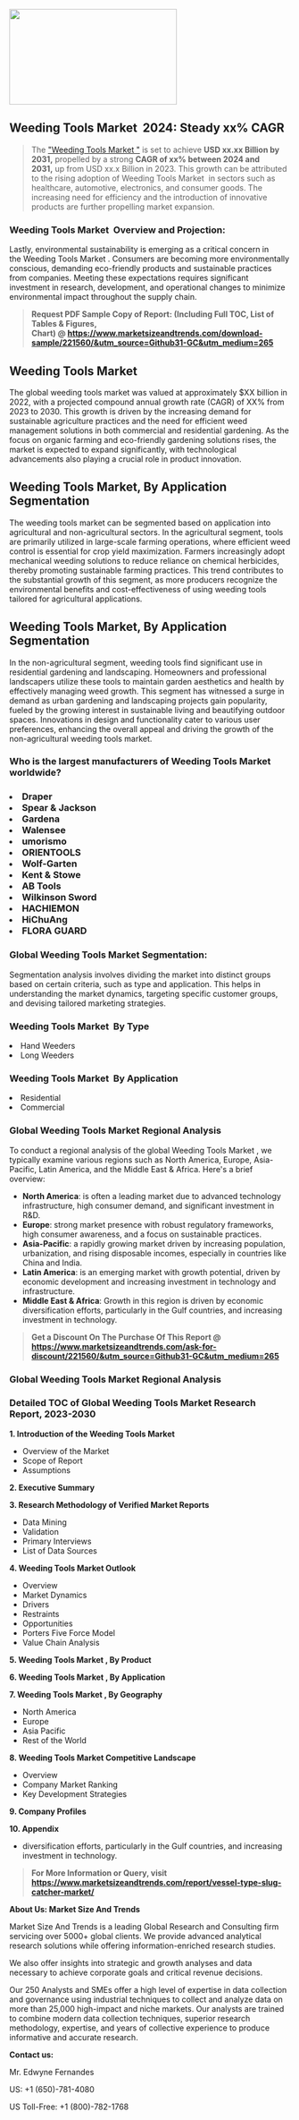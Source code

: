 <p><img class="alignnone size-medium wp-image-20088" src="https://ffe5etoiles.com/wp-content/uploads/2024/12/MST1-300x171.png" alt="" width="300" height="171" /></p><h2 id="ember46" class="ember-view reader-text-block__heading-2">Weeding Tools Market &nbsp;2024: Steady&nbsp;xx% CAGR</h2><blockquote id="ember47" class="ember-view reader-text-block__blockquote">The&nbsp;<a class="app-aware-link " href="https://www.marketsizeandtrends.com/download-sample/221560/&utm_source=Github31-GC&utm_medium=265" target="_blank" data-test-app-aware-link="">"Weeding Tools Market "</a>&nbsp;is set to achieve&nbsp;<strong>USD&nbsp;xx.xx&nbsp;Billion by 2031,</strong>&nbsp;propelled by a strong&nbsp;<strong>CAGR of&nbsp;xx% between 2024 and 2031,</strong>&nbsp;up from USD xx.x Billion in 2023. This growth can be attributed to the rising adoption of&nbsp;Weeding Tools Market &nbsp;in sectors such as healthcare, automotive, electronics, and consumer goods. The increasing need for efficiency and the introduction of innovative products are further propelling market expansion.</blockquote><h3 id="ember48" class="ember-view reader-text-block__heading-3">Weeding Tools Market &nbsp;Overview and Projection:</h3><p id="ember49" class="ember-view reader-text-block__paragraph">Lastly, environmental sustainability is emerging as a critical concern in the&nbsp;Weeding Tools Market . Consumers are becoming more environmentally conscious, demanding eco-friendly products and sustainable practices from companies. Meeting these expectations requires significant investment in research, development, and operational changes to minimize environmental impact throughout the supply chain.</p><blockquote id="ember50" class="ember-view reader-text-block__blockquote"><strong>Request PDF Sample Copy of Report: (Including Full TOC, List of Tables &amp; Figures, Chart)&nbsp;@&nbsp;<strong><a href="https://www.marketsizeandtrends.com/download-sample/221560/&utm_source=Github31-GC&utm_medium=265" target="_blank">https://www.marketsizeandtrends.com/download-sample/221560/&utm_source=Github31-GC&utm_medium=265</a></strong></strong></blockquote><h3 class=""><h2>Weeding Tools Market</h2><p>The global weeding tools market was valued at approximately $XX billion in 2022, with a projected compound annual growth rate (CAGR) of XX% from 2023 to 2030. This growth is driven by the increasing demand for sustainable agriculture practices and the need for efficient weed management solutions in both commercial and residential gardening. As the focus on organic farming and eco-friendly gardening solutions rises, the market is expected to expand significantly, with technological advancements also playing a crucial role in product innovation.</p><h2>Weeding Tools Market, By Application Segmentation</h2><p>The weeding tools market can be segmented based on application into agricultural and non-agricultural sectors. In the agricultural segment, tools are primarily utilized in large-scale farming operations, where efficient weed control is essential for crop yield maximization. Farmers increasingly adopt mechanical weeding solutions to reduce reliance on chemical herbicides, thereby promoting sustainable farming practices. This trend contributes to the substantial growth of this segment, as more producers recognize the environmental benefits and cost-effectiveness of using weeding tools tailored for agricultural applications.</p><h2>Weeding Tools Market, By Application Segmentation</h2><p>In the non-agricultural segment, weeding tools find significant use in residential gardening and landscaping. Homeowners and professional landscapers utilize these tools to maintain garden aesthetics and health by effectively managing weed growth. This segment has witnessed a surge in demand as urban gardening and landscaping projects gain popularity, fueled by the growing interest in sustainable living and beautifying outdoor spaces. Innovations in design and functionality cater to various user preferences, enhancing the overall appeal and driving the growth of the non-agricultural weeding tools market.</p></h3><h3 id="" class="">Who is the largest manufacturers of&nbsp;Weeding Tools Market worldwide?</h3><h3 class=""></Li><Li>Draper</Li><Li> Spear & Jackson</Li><Li> Gardena</Li><Li> Walensee</Li><Li> umorismo</Li><Li> ORIENTOOLS</Li><Li> Wolf-Garten</Li><Li> Kent & Stowe</Li><Li> AB Tools</Li><Li> Wilkinson Sword</Li><Li> HACHIEMON</Li><Li> HiChuAng</Li><Li> FLORA GUARD</h3><h3 id="ember53" class="ember-view reader-text-block__heading-3">Global&nbsp;Weeding Tools Market Segmentation:</h3><p id="ember54" class="ember-view reader-text-block__paragraph">Segmentation analysis involves dividing the market into distinct groups based on certain criteria, such as type and application. This helps in understanding the market dynamics, targeting specific customer groups, and devising tailored marketing strategies.</p><h3 id="" class="">Weeding Tools Market &nbsp;By Type</h3><p></Li><Li>Hand Weeders</Li><Li> Long Weeders</p><h3 id="" class="">Weeding Tools Market &nbsp;By Application</h3><p class=""></Li><Li>Residential</Li><Li> Commercial</p><h3 id="ember62" class="ember-view reader-text-block__heading-3">Global Weeding Tools Market Regional Analysis</h3><p id="ember63" class="ember-view reader-text-block__paragraph">To conduct a regional analysis of the global Weeding Tools Market , we typically examine various regions such as North America, Europe, Asia-Pacific, Latin America, and the Middle East &amp; Africa. Here's a brief overview:</p><ul><li><strong>North America</strong>: is often a leading market due to advanced technology infrastructure, high consumer demand, and significant investment in R&amp;D.</li><li><strong>Europe</strong>: strong market presence with robust regulatory frameworks, high consumer awareness, and a focus on sustainable practices.</li><li><strong>Asia-Pacific</strong>: a rapidly growing market driven by increasing population, urbanization, and rising disposable incomes, especially in countries like China and India.</li><li><strong>Latin America</strong>: is an emerging market with growth potential, driven by economic development and increasing investment in technology and infrastructure.</li><li><strong>Middle East &amp; Africa</strong>: Growth in this region is driven by economic diversification efforts, particularly in the Gulf countries, and increasing investment in technology.</li></ul><blockquote id="ember61" class="ember-view reader-text-block__blockquote"><strong>Get a Discount On The Purchase Of This Report @ <strong><a href="https://html-cleaner.com/" target="">https://www.marketsizeandtrends.com/ask-for-discount/221560/&utm_source=Github31-GC&utm_medium=265</a></strong></strong></blockquote><h3 id="ember62" class="ember-view reader-text-block__heading-3">Global Weeding Tools Market Regional Analysis</h3><h3 id="" class="">Detailed TOC of Global Weeding Tools Market Research Report, 2023-2030</h3><p id="" class=""><strong>1. Introduction of the Weeding Tools Market </strong></p><ul><li>Overview of the Market</li><li>Scope of Report</li><li>Assumptions</li></ul><p id="" class=""><strong>2. Executive Summary</strong></p><p id="" class=""><strong>3. Research Methodology of Verified Market Reports</strong></p><ul><li>Data Mining</li><li>Validation</li><li>Primary Interviews</li><li>List of Data Sources</li></ul><p id="" class=""><strong>4. Weeding Tools Market Outlook</strong></p><ul><li>Overview</li><li>Market Dynamics</li><li>Drivers</li><li>Restraints</li><li>Opportunities</li><li>Porters Five Force Model</li><li>Value Chain Analysis</li></ul><p id="" class=""><strong>5. Weeding Tools Market , By Product</strong></p><p id="" class=""><strong>6. Weeding Tools Market , By Application</strong></p><p id="" class=""><strong>7. Weeding Tools Market , By Geography</strong></p><ul><li>North America</li><li>Europe</li><li>Asia Pacific</li><li>Rest of the World</li></ul><p id="" class=""><strong>8. Weeding Tools Market Competitive Landscape</strong></p><ul><li>Overview</li><li>Company Market Ranking</li><li>Key Development Strategies</li></ul><p id="" class=""><strong>9. Company Profiles</strong></p><p id="" class=""><strong>10. Appendix</strong></p><ul><li>diversification efforts, particularly in the Gulf countries, and increasing investment in technology.</li></ul><blockquote id="ember65" class="ember-view reader-text-block__blockquote"><strong>For More Information or Query, visit <strong><strong><a href="https://html-cleaner.com/" target="">https://www.marketsizeandtrends.com/report/vessel-type-slug-catcher-market/</a></strong></strong></strong></blockquote><p id="" class=""><strong>About Us: Market Size And Trends</strong></p><p id="" class="">Market Size And Trends is a leading Global Research and Consulting firm servicing over 5000+ global clients. We provide advanced analytical research solutions while offering information-enriched research studies.</p><p id="" class="">We also offer insights into strategic and growth analyses and data necessary to achieve corporate goals and critical revenue decisions.</p><p id="" class="">Our 250 Analysts and SMEs offer a high level of expertise in data collection and governance using industrial techniques to collect and analyze data on more than 25,000 high-impact and niche markets. Our analysts are trained to combine modern data collection techniques, superior research methodology, expertise, and years of collective experience to produce informative and accurate research.</p><p id="" class=""><strong>Contact us:</strong></p><p id="" class="">Mr. Edwyne Fernandes</p><p id="" class="">US: +1 (650)-781-4080</p><p id="" class="">US Toll-Free: +1 (800)-782-1768</p>
